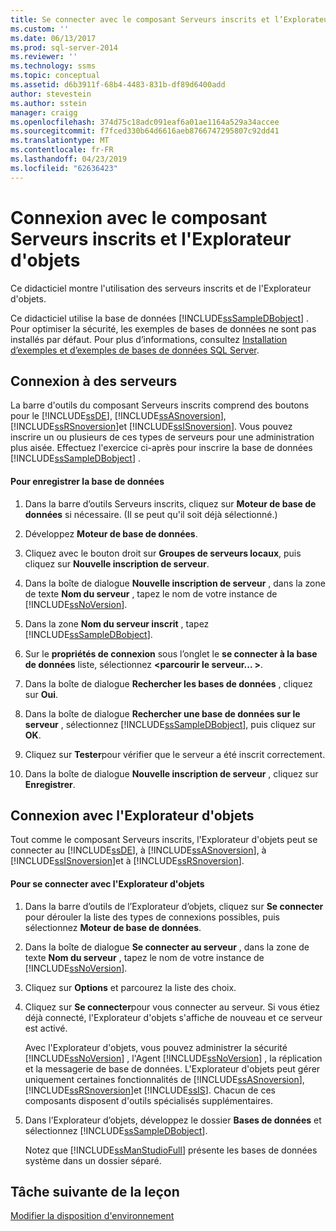 ```yaml
---
title: Se connecter avec le composant Serveurs inscrits et l’Explorateur d’objets | Microsoft Docs
ms.custom: ''
ms.date: 06/13/2017
ms.prod: sql-server-2014
ms.reviewer: ''
ms.technology: ssms
ms.topic: conceptual
ms.assetid: d6b3911f-68b4-4483-831b-df89d6400add
author: stevestein
ms.author: sstein
manager: craigg
ms.openlocfilehash: 374d75c18adc091eaf6a01ae1164a529a34accee
ms.sourcegitcommit: f7fced330b64d6616aeb8766747295807c92dd41
ms.translationtype: MT
ms.contentlocale: fr-FR
ms.lasthandoff: 04/23/2019
ms.locfileid: "62636423"
---
```

# <a name="connect-with-registered-servers-and-object-explorer"></a>Connexion avec le composant Serveurs inscrits et l'Explorateur d'objets
  Ce didacticiel montre l'utilisation des serveurs inscrits et de l'Explorateur d'objets.  
  
 Ce didacticiel utilise la base de données [!INCLUDE[ssSampleDBobject](../../includes/sssampledbobject-md.md)] . Pour optimiser la sécurité, les exemples de bases de données ne sont pas installés par défaut. Pour plus d’informations, consultez [Installation d’exemples et d’exemples de bases de données SQL Server](http://sqlserversamples.codeplex.com).  
  
## <a name="connecting-to-servers"></a>Connexion à des serveurs  
 La barre d'outils du composant Serveurs inscrits comprend des boutons pour le [!INCLUDE[ssDE](../../includes/ssde-md.md)], [!INCLUDE[ssASnoversion](../../includes/ssasnoversion-md.md)], [!INCLUDE[ssRSnoversion](../../includes/ssrsnoversion-md.md)]et [!INCLUDE[ssISnoversion](../../includes/ssisnoversion-md.md)]. Vous pouvez inscrire un ou plusieurs de ces types de serveurs pour une administration plus aisée. Effectuez l'exercice ci-après pour inscrire la base de données [!INCLUDE[ssSampleDBobject](../../includes/sssampledbobject-md.md)] .  
  
#### <a name="to-register-the-database"></a>Pour enregistrer la base de données  
  
1.  Dans la barre d’outils Serveurs inscrits, cliquez sur **Moteur de base de données** si nécessaire. (Il se peut qu'il soit déjà sélectionné.)  
  
2.  Développez **Moteur de base de données**.  
  
3.  Cliquez avec le bouton droit sur **Groupes de serveurs locaux**, puis cliquez sur **Nouvelle inscription de serveur**.  
  
4.  Dans la boîte de dialogue **Nouvelle inscription de serveur** , dans la zone de texte **Nom du serveur** , tapez le nom de votre instance de [!INCLUDE[ssNoVersion](../../includes/ssnoversion-md.md)].  
  
5.  Dans la zone **Nom du serveur inscrit** , tapez [!INCLUDE[ssSampleDBobject](../../includes/sssampledbobject-md.md)].  
  
6.  Sur le **propriétés de connexion** sous l’onglet le **se connecter à la base de données** liste, sélectionnez  **\<parcourir le serveur... >**.  
  
7.  Dans la boîte de dialogue **Rechercher les bases de données** , cliquez sur **Oui**.  
  
8.  Dans la boîte de dialogue **Rechercher une base de données sur le serveur** , sélectionnez [!INCLUDE[ssSampleDBobject](../../includes/sssampledbobject-md.md)], puis cliquez sur **OK**.  
  
9. Cliquez sur **Tester**pour vérifier que le serveur a été inscrit correctement.  
  
10. Dans la boîte de dialogue **Nouvelle inscription de serveur** , cliquez sur **Enregistrer**.  
  
## <a name="connecting-with-object-explorer"></a>Connexion avec l'Explorateur d'objets  
 Tout comme le composant Serveurs inscrits, l'Explorateur d'objets peut se connecter au [!INCLUDE[ssDE](../../includes/ssde-md.md)], à [!INCLUDE[ssASnoversion](../../includes/ssasnoversion-md.md)], à [!INCLUDE[ssISnoversion](../../includes/ssisnoversion-md.md)]et à [!INCLUDE[ssRSnoversion](../../includes/ssrsnoversion-md.md)].  
  
#### <a name="to-connect-with-object-explorer"></a>Pour se connecter avec l'Explorateur d'objets  
  
1.  Dans la barre d’outils de l’Explorateur d’objets, cliquez sur **Se connecter** pour dérouler la liste des types de connexions possibles, puis sélectionnez **Moteur de base de données**.  
  
2.  Dans la boîte de dialogue **Se connecter au serveur** , dans la zone de texte **Nom du serveur** , tapez le nom de votre instance de [!INCLUDE[ssNoVersion](../../includes/ssnoversion-md.md)].  
  
3.  Cliquez sur **Options** et parcourez la liste des choix.  
  
4.  Cliquez sur **Se connecter**pour vous connecter au serveur. Si vous étiez déjà connecté, l'Explorateur d'objets s'affiche de nouveau et ce serveur est activé.  
  
     Avec l'Explorateur d'objets, vous pouvez administrer la sécurité [!INCLUDE[ssNoVersion](../../includes/ssnoversion-md.md)] , l'Agent [!INCLUDE[ssNoVersion](../../includes/ssnoversion-md.md)] , la réplication et la messagerie de base de données. L'Explorateur d'objets peut gérer uniquement certaines fonctionnalités de [!INCLUDE[ssASnoversion](../../includes/ssasnoversion-md.md)], [!INCLUDE[ssRSnoversion](../../includes/ssrsnoversion-md.md)]et [!INCLUDE[ssIS](../../includes/ssis-md.md)]. Chacun de ces composants disposent d'outils spécialisés supplémentaires.  
  
5.  Dans l’Explorateur d’objets, développez le dossier **Bases de données** et sélectionnez [!INCLUDE[ssSampleDBobject](../../includes/sssampledbobject-md.md)].  
  
     Notez que [!INCLUDE[ssManStudioFull](../../includes/ssmanstudiofull-md.md)] présente les bases de données système dans un dossier séparé.  
  
## <a name="next-task-in-lesson"></a>Tâche suivante de la leçon  
 [Modifier la disposition d'environnement](lesson-1-3-change-the-environment-layout.md)  
  
  
